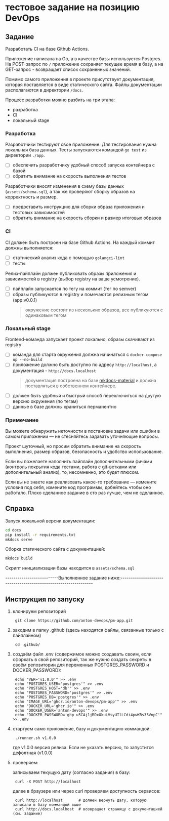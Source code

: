 # тестовое задание на позицию DevOps

## Задание

Разработать CI на базе Github Actions.

Приложение написана на Go, а в качестве базы используется Postgres.
На POST-запрос по `/` приложение сохраняет текущее время в базу,
а на GET-запрос - возвращает список сохраненных значений.

Помимо самого приложения в проекте присутствует документация,
которая поставляется в виде статического сайта.
Файлы документации располагаются в директории `/docs`.

Процесс разработки можно разбить на три этапа:

- разработка
- CI
- локальный stage

### Разработка

Разработчики тестируют свое приложение.
Для тестирования нужна локальная база данных.
Тесты запускаются командой `go test` из директории `./app`.

- [ ] обеспечить разработчику удобный способ запуска контейнера с базой
- [ ] обратить внимание на скорость выполнения тестов

Разработчики вносят изменения в схему базы данных (`assets/schema.sql`),
а так же проверяют сборку образов на корректность и размер.

- [ ] предоставить инструкцию для сборки образа приложения и тестовых зависимостей
- [ ] обратить внимание на скорость сборки и размер итоговых образов

### CI

CI должен быть построен на базе Github Actions. 
На каждый коммит должны выполняется:

- [ ] статический анализ кода с помощью `golangci-lint`
- [ ] тесты

Релиз-пайплайн должен публиковать образы приложения и зависимостей в registry
(выбор registry на ваше усмотрение).

- [ ] пайплайн запускается по тегу на коммит (тег по semver)
- [ ] образы публикуются в registry и помечаются релизным тегом (app:v0.0.1)
  > окружение состоит из нескольких образов,
  > все публикуются с одинаковым тегом

### Локальный stage

Frontend-команда запускает проект локально, образы скачивают из registry

- [ ] команда для старта окружения должна начинаться с `docker-compose up --no-build`
- [ ] приложение должно быть доступно по адресу `http://localhost`,
  а документация - `http://docs.localhost`
  > документация построена на базе [mkdocs-material](https://squidfunk.github.io/mkdocs-material/)
  > и должна поставляться в собственном контейнере.
- [ ] должен быть удобный и быстрый способ переключиться на другую версию окружения (по тегам)
- [ ] данные в базе должны храниться перманентно

### Примечание

Вы можете обнаружить неточности в постановке задачи или ошибки в самом приложении
— не стесняйтесь задавать уточняющие вопросы.

Проект шуточный, но просим обратить внимание на скорость выполнения,
размер образов, безопасность и удобство использование.

Если вы пожелаете наполнить пайплайн дополнительными фичами
(контроль покрытия кода тестами, работа с git-ветками или дополнительный анализ),
то, несомненно, это будет плюсом.

Если вы не знаете как реализовать какое-то требование — измените условия под себя,
измените код программы, добейтесь чтобы оно работало.
Плохо сделанное задание в сто раз лучше, чем не сделанное.

## Справка

Запуск локальной версии документации:

```sh
cd docs
pip install -r requirements.txt
mkdocs serve
```

Сборка статического сайта с документацией:

```sh
mkdocs build
```

Скрипт инициализации базы находится в `assets/schema.sql`



--------------------------Выполненное задание ниже:----------------------------------------------------------------

## Инструкция по запуску

  1. клонируем репозиторий

          git clone https://github.com/anton-devops/pm-app.git

  2. заходим в папку .github (здесь находятся файлы, связанные только с пайплайном)

          cd .github/

  3. создаём файл .env (содержимое можно создавать своим, если сфоркать в свой репозиторий, так же нужно создать секреты в своём репозитории для переменных POSTGRES_PASSWORD и DOCKER_PASSWORD):
          
          echo "VER='v1.0.0'" >> .env
          echo "POSTGRES_USER='postgres'" >> .env
          echo "POSTGRES_HOST='db'" >> .env
          echo "POSTGRES_PASSWORD='postgres'" >> .env
          echo "POSTGRES_DB='postgres'" >> .env
          echo "IMAGE_URL='ghcr.io/anton-devops/pm-app'" >> .env
          echo "DOCKER_URL='ghcr.io'" >> .env
          echo "DOCKER_USER='anton-devops'" >> .env
          echo "DOCKER_PASSWORD='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'" >> .env

4. стартуем само приложение, базу и документацию коммандой:

        ./runner.sh v1.0.0

    где v1.0.0 версия релиза. Если не указать версию, то запустится дефолтная (v1.0.0)

5. проверяем:

    записываем текущую дату (согласно задания) в базу:

        curl -X POST http://localhost

    далее в браузере или через curl проверяем доступность сервисов:

        curl http://localhost       # должен вернуть дату, которую записали в базу коммандой выше
        curl http://docs.localhost  # возвращает страницу с документацией (см. задание)

